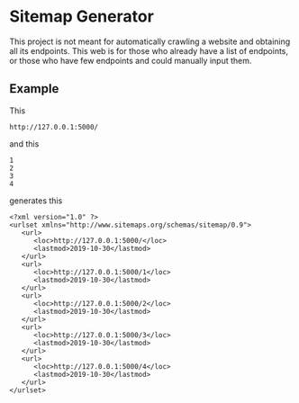 # Sitemap Generator
This project is not meant for automatically crawling a website and obtaining all its endpoints. This web is for those who already have a list of endpoints, or those who have few endpoints and could manually input them. 
## Example
This
```
http://127.0.0.1:5000/
```
and this
```
1
2
3
4
```
generates this
```
<?xml version="1.0" ?>
<urlset xmlns="http://www.sitemaps.org/schemas/sitemap/0.9">
   <url>
      <loc>http://127.0.0.1:5000/</loc>
      <lastmod>2019-10-30</lastmod>
   </url>
   <url>
      <loc>http://127.0.0.1:5000/1</loc>
      <lastmod>2019-10-30</lastmod>
   </url>
   <url>
      <loc>http://127.0.0.1:5000/2</loc>
      <lastmod>2019-10-30</lastmod>
   </url>
   <url>
      <loc>http://127.0.0.1:5000/3</loc>
      <lastmod>2019-10-30</lastmod>
   </url>
   <url>
      <loc>http://127.0.0.1:5000/4</loc>
      <lastmod>2019-10-30</lastmod>
   </url>
</urlset>
```
